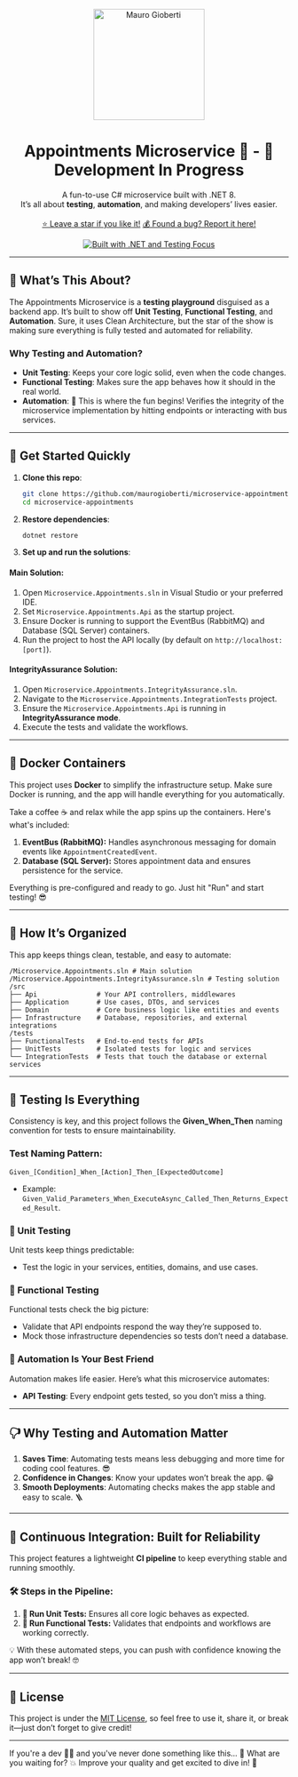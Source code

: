 <p align="center">
  <a href="https://github.com/maurogioberti" target="_blank">
    <img alt="Mauro Gioberti" src="https://www.maurogioberti.com/assets/profile/maurogioberti-avatar.png" width="200" />
  </a>
</p>

<h1 align="center">
  Appointments Microservice 🚀 - 🚧 Development In Progress
</h1>
<p align="center">
  A fun-to-use C# microservice built with .NET 8.  
  <br />
  It’s all about <strong>testing</strong>, <strong>automation</strong>, and making developers’ lives easier.  
  <br />
  <br />
  <a href="https://github.com/maurogioberti/microservice-appointments/stargazers">⭐ Leave a star if you like it!</a>
  <a href="https://github.com/maurogioberti/microservice-appointments/issues">💰 Found a bug? Report it here!</a>
</p>

<p align="center">
  <a href="https://github.com/maurogioberti/microservice-appointments" title="C# Microservice Testing and Automation" target="_blank">
    <img src="https://img.shields.io/badge/Built_with-.NET | Made_for_Testing-blue?style=for-the-badge" alt="Built with .NET and Testing Focus" />
  </a>
</p>

---

## 🚀 What’s This About?

The Appointments Microservice is a **testing playground** disguised as a backend app. It’s built to show off **Unit Testing**, **Functional Testing**, and **Automation**. Sure, it uses Clean Architecture, but the star of the show is making sure everything is fully tested and automated for reliability.

### Why Testing and Automation?
- **Unit Testing**: Keeps your core logic solid, even when the code changes.  
- **Functional Testing**: Makes sure the app behaves how it should in the real world.  
- **Automation**: 🚀 This is where the fun begins! Verifies the integrity of the microservice implementation by hitting endpoints or interacting with bus services.

---

## 🚦 Get Started Quickly

1. **Clone this repo**:

   ```bash
   git clone https://github.com/maurogioberti/microservice-appointments.git
   cd microservice-appointments
   ```

2. **Restore dependencies**:

   ```bash
   dotnet restore
   ```

3. **Set up and run the solutions**:

#### **Main Solution**: 
  1. Open `Microservice.Appointments.sln` in Visual Studio or your preferred IDE.
  2. Set `Microservice.Appointments.Api` as the startup project.
  3. Ensure Docker is running to support the EventBus (RabbitMQ) and Database (SQL Server) containers.
  4. Run the project to host the API locally (by default on `http://localhost:[port]`).

#### **IntegrityAssurance Solution**: 
  1. Open `Microservice.Appointments.IntegrityAssurance.sln`.
  2. Navigate to the `Microservice.Appointments.IntegrationTests` project.
  3. Ensure the `Microservice.Appointments.Api` is running in **IntegrityAssurance mode**.
  4. Execute the tests and validate the workflows.

---

## 🐳 Docker Containers

This project uses **Docker** to simplify the infrastructure setup. Make sure Docker is running, and the app will handle everything for you automatically.  

Take a coffee ☕ and relax while the app spins up the containers. Here's what's included:

1. **EventBus (RabbitMQ):** Handles asynchronous messaging for domain events like `AppointmentCreatedEvent`.  
2. **Database (SQL Server):** Stores appointment data and ensures persistence for the service.  

Everything is pre-configured and ready to go. Just hit "Run" and start testing! 😎

---

## 📂 How It’s Organized

This app keeps things clean, testable, and easy to automate:  

```
/Microservice.Appointments.sln # Main solution
/Microservice.Appointments.IntegrityAssurance.sln # Testing solution
/src
├── Api               # Your API controllers, middlewares
├── Application       # Use cases, DTOs, and services
├── Domain            # Core business logic like entities and events
├── Infrastructure    # Database, repositories, and external integrations
/tests
├── FunctionalTests   # End-to-end tests for APIs
├── UnitTests         # Isolated tests for logic and services
└── IntegrationTests  # Tests that touch the database or external services
```

---

## 🧪 Testing Is Everything

Consistency is key, and this project follows the **Given_When_Then** naming convention for tests to ensure maintainability.  

### Test Naming Pattern:  
`Given_[Condition]_When_[Action]_Then_[ExpectedOutcome]`  
- Example: `Given_Valid_Parameters_When_ExecuteAsync_Called_Then_Returns_Expected_Result`.

### 🎩 Unit Testing
Unit tests keep things predictable:
- Test the logic in your services, entities, domains, and use cases. 

### 🔀 Functional Testing
Functional tests check the big picture:
- Validate that API endpoints respond the way they’re supposed to.  
- Mock those infrastructure dependencies so tests don’t need a database.  

### 🧬 Automation Is Your Best Friend
Automation makes life easier. Here’s what this microservice automates:
- **API Testing**: Every endpoint gets tested, so you don’t miss a thing. 

---

## 🖓 Why Testing and Automation Matter

1. **Saves Time**: Automating tests means less debugging and more time for coding cool features. 😎
2. **Confidence in Changes**: Know your updates won’t break the app. 😁
3. **Smooth Deployments**: Automating checks makes the app stable and easy to scale. 🪜

---

## 🤖 Continuous Integration: Built for Reliability  

This project features a lightweight **CI pipeline** to keep everything stable and running smoothly.  

### 🛠️ Steps in the Pipeline:  
1. **🧪 Run Unit Tests:** Ensures all core logic behaves as expected.  
2. **🔀 Run Functional Tests:** Validates that endpoints and workflows are working correctly.  

💡 With these automated steps, you can push with confidence knowing the app won’t break! 🤓  

---

## 📓 License

This project is under the [MIT License](https://github.com/maurogioberti/microservice-appointments/blob/master/LICENSE), so feel free to use it, share it, or break it—just don’t forget to give credit!

---

If you're a dev 👨‍💻 and you've never done something like this... 🤔 What are you waiting for? 💥 Improve your quality and get excited to dive in! 🚀